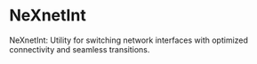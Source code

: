 # NeXnetInt
NeXnetInt: Utility for switching network interfaces with optimized connectivity and seamless transitions.
